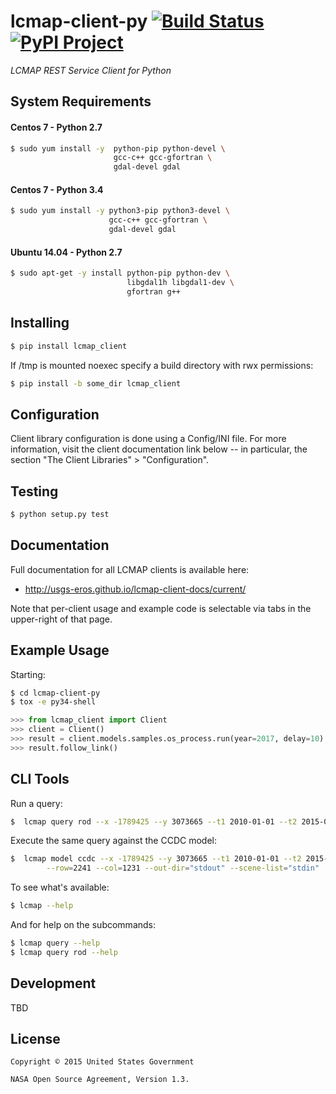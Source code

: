 # lcmap-client-py  [![Build Status][travis-badge]][travis][![PyPI Project][pypi-badge]][pypi]

*LCMAP REST Service Client for Python*


## System Requirements

#### Centos 7 - Python 2.7
```bash
$ sudo yum install -y  python-pip python-devel \
                       gcc-c++ gcc-gfortran \
                       gdal-devel gdal
```

#### Centos 7 - Python 3.4
```bash
$ sudo yum install -y python3-pip python3-devel \
                      gcc-c++ gcc-gfortran \
                      gdal-devel gdal
```

#### Ubuntu 14.04 - Python 2.7
```bash
$ sudo apt-get -y install python-pip python-dev \
                          libgdal1h libgdal1-dev \
                          gfortran g++
```

## Installing
```bash
$ pip install lcmap_client
```

If /tmp is mounted noexec specify a build directory with rwx permissions:
```bash
$ pip install -b some_dir lcmap_client
```

## Configuration

Client library configuration is done using a Config/INI file. For more
information, visit the client documentation link below -- in particular, the
section "The Client Libraries" > "Configuration".

## Testing

```bash
$ python setup.py test
```

## Documentation

Full documentation for all LCMAP clients is available here:
 * http://usgs-eros.github.io/lcmap-client-docs/current/

Note that per-client usage and example code is selectable via tabs in the upper-right of that page.


## Example Usage

Starting:

```bash
$ cd lcmap-client-py
$ tox -e py34-shell
```

```python
>>> from lcmap_client import Client
>>> client = Client()
>>> result = client.models.samples.os_process.run(year=2017, delay=10)
>>> result.follow_link()
```

## CLI Tools

Run a query:

```bash
$  lcmap query rod --x -1789425 --y 3073665 --t1 2010-01-01 --t2 2015-01-01
```

Execute the same query against the CCDC model:

```bash
$  lcmap model ccdc --x -1789425 --y 3073665 --t1 2010-01-01 --t2 2015-01-01 \
        --row=2241 --col=1231 --out-dir="stdout" --scene-list="stdin"
```

To see what's available:

```bash
$ lcmap --help
```

And for help on the subcommands:

```bash
$ lcmap query --help
$ lcmap query rod --help
```


## Development

TBD


## License

```
Copyright © 2015 United States Government

NASA Open Source Agreement, Version 1.3.
```

<!-- Named page links below: /-->

[travis]: https://travis-ci.org/USGS-EROS/lcmap-client-py
[travis-badge]: https://travis-ci.org/USGS-EROS/lcmap-client-py.png?branch=master
[lcmap-logo]: resources/images/lcmap-logo-1-250px.png
[lcmap-logo-large]: resources/images/lcmap-logo-1-1000px.png
[pypi]: https://pypi.python.org/pypi/lcmap-client
[pypi-badge]: https://img.shields.io/pypi/v/lcmap-client.svg?maxAge=2592000
